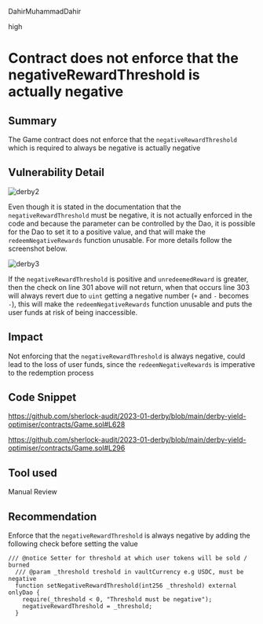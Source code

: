 DahirMuhammadDahir

high

# Contract does not enforce that the negativeRewardThreshold is actually negative

## Summary
The Game contract does not enforce that the `negativeRewardThreshold` which is required to always be negative is actually negative  

## Vulnerability Detail
![derby2](https://user-images.githubusercontent.com/10962355/223208538-69777e1d-8fb0-493c-adf9-efe973e2c4b1.png)

Even though it is stated in the documentation that the `negativeRewardThreshold` must be negative, it is not actually enforced in the code and because the parameter can be controlled by the Dao, it is possible for the Dao to set it to a positive value, and that will make the `redeemNegativeRewards` function unusable. For more details follow the screenshot below.

![derby3](https://user-images.githubusercontent.com/10962355/223211203-938e737e-dfa2-4b35-b46d-170c92db5ae8.png)

If the `negativeRewardThreshold` is positive and `unredeemedReward` is greater, then the check on line 301 above will not return, when that occurs line 303 will always revert due to `uint` getting a negative number (`+` and `-` becomes `-`), this will make the `redeemNegativeRewards` function unusable and puts the user funds at risk of being inaccessible.

## Impact
Not enforcing that the `negativeRewardThreshold` is always negative, could lead to the loss of user funds, since the `redeemNegativeRewards` is imperative to the redemption process

## Code Snippet
https://github.com/sherlock-audit/2023-01-derby/blob/main/derby-yield-optimiser/contracts/Game.sol#L628

https://github.com/sherlock-audit/2023-01-derby/blob/main/derby-yield-optimiser/contracts/Game.sol#L296

## Tool used

Manual Review

## Recommendation
Enforce that the `negativeRewardThreshold` is always negative by adding the following check before setting the value
```solidity
/// @notice Setter for threshold at which user tokens will be sold / burned
  /// @param _threshold treshold in vaultCurrency e.g USDC, must be negative
  function setNegativeRewardThreshold(int256 _threshold) external onlyDao {
    require(_threshold < 0, "Threshold must be negative");
    negativeRewardThreshold = _threshold;
  }

```

